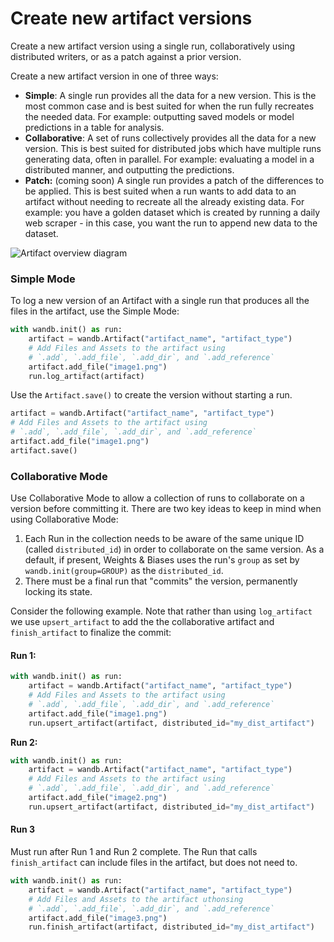 # Create new artifact versions

Create a new artifact version using a single run, collaboratively using distributed writers, or as a patch against a prior version.

Create a new artifact version in one of three ways:

* **Simple**: A single run provides all the data for a new version. This is the most common case and is best suited for when the run fully recreates the needed data. For example: outputting saved models or model predictions in a table for analysis.
* **Collaborative**: A set of runs collectively provides all the data for a new version. This is best suited for distributed jobs which have multiple runs generating data, often in parallel. For example: evaluating a model in a distributed manner, and outputting the predictions.
* **Patch:** (coming soon) A single run provides a patch of the differences to be applied. This is best suited when a run wants to add data to an artifact without needing to recreate all the already existing data. For example: you have a golden dataset which is created by running a daily web scraper - in this case, you want the run to append new data to the dataset.

![Artifact overview diagram](<pathname:///images/artifacts/create_new_artifact_version.png>)

### Simple Mode

To log a new version of an Artifact with a single run that produces all the files in the artifact, use the Simple Mode:

```python
with wandb.init() as run:
    artifact = wandb.Artifact("artifact_name", "artifact_type")
    # Add Files and Assets to the artifact using 
    # `.add`, `.add_file`, `.add_dir`, and `.add_reference`
    artifact.add_file("image1.png")
    run.log_artifact(artifact)
```

Use the `Artifact.save()` to create the version without starting a run.

```python
artifact = wandb.Artifact("artifact_name", "artifact_type")
# Add Files and Assets to the artifact using 
# `.add`, `.add_file`, `.add_dir`, and `.add_reference`
artifact.add_file("image1.png")
artifact.save()
```

### Collaborative Mode

Use Collaborative Mode to allow a collection of runs to collaborate on a version before committing it. There are two key ideas to keep in mind when using Collaborative Mode:

1. Each Run in the collection needs to be aware of the same unique ID (called `distributed_id`) in order to collaborate on the same version. As a default, if present, Weights & Biases uses the run's `group` as set by `wandb.init(group=GROUP)` as the `distributed_id`.
2. There must be a final run that "commits" the version, permanently locking its state.

Consider the following example. Note that rather than using `log_artifact` we use `upsert_artifact` to add the the collaborative artifact and `finish_artifact` to finalize the commit:

#### Run 1:

```python
with wandb.init() as run:
    artifact = wandb.Artifact("artifact_name", "artifact_type")
    # Add Files and Assets to the artifact using 
    # `.add`, `.add_file`, `.add_dir`, and `.add_reference`
    artifact.add_file("image1.png")
    run.upsert_artifact(artifact, distributed_id="my_dist_artifact")
```

**Run 2:**

```python
with wandb.init() as run:
    artifact = wandb.Artifact("artifact_name", "artifact_type")
    # Add Files and Assets to the artifact using 
    # `.add`, `.add_file`, `.add_dir`, and `.add_reference`
    artifact.add_file("image2.png")
    run.upsert_artifact(artifact, distributed_id="my_dist_artifact")
```

#### **Run 3**

Must run after Run 1 and Run 2 complete. The Run that calls `finish_artifact` can include files in the artifact, but does not need to.

```python
with wandb.init() as run:
    artifact = wandb.Artifact("artifact_name", "artifact_type")
    # Add Files and Assets to the artifact uthonsing 
    # `.add`, `.add_file`, `.add_dir`, and `.add_reference`
    artifact.add_file("image3.png")
    run.finish_artifact(artifact, distributed_id="my_dist_artifact")
```
